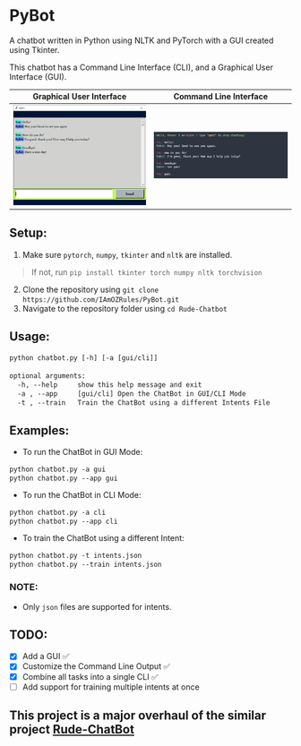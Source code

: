 # PyBot
A chatbot written in Python using NLTK and PyTorch with a GUI created using Tkinter.

This chatbot has a Command Line Interface (CLI), and a Graphical User Interface (GUI).


| **Graphical User Interface**      | **Command Line Interface**      |
|------------|-------------|
|<img width="500" src="https://raw.githubusercontent.com/IAmOZRules/PyBot/master/images/gui.png?raw=true" />|<img width="500"  src="https://raw.githubusercontent.com/IAmOZRules/PyBot/master/images/cli.png?raw=true" />|

## Setup:
1. Make sure ```pytorch```, ```numpy```, ```tkinter``` and ```nltk``` are installed.
> If not, run ```pip install tkinter torch numpy nltk torchvision```
2. Clone the repository using ```git clone https://github.com/IAmOZRules/PyBot.git```
3. Navigate to the repository folder using ```cd Rude-Chatbot```

## Usage:

```
python chatbot.py [-h] [-a [gui/cli]]

optional arguments:
  -h, --help     show this help message and exit
  -a , --app     [gui/cli] Open the ChatBot in GUI/CLI Mode
  -t , --train   Train the ChatBot using a different Intents File
```

## Examples:
- To run the ChatBot in GUI Mode:
```
python chatbot.py -a gui
python chatbot.py --app gui
```
- To run the ChatBot in CLI Mode:
```
python chatbot.py -a cli
python chatbot.py --app cli
```
- To train the ChatBot using a different Intent:
```
python chatbot.py -t intents.json
python chatbot.py --train intents.json
```

### NOTE:
- Only ```json``` files are supported for intents.

## TODO:
- [x] Add a GUI ✅
- [x] Customize the Command Line Output ✅
- [x] Combine all tasks into a single CLI ✅
- [ ] Add support for training multiple intents at once

## This project is a major overhaul of the similar project [Rude-ChatBot](https://github.com/IAmOZRules/Rude-Chatbot)
